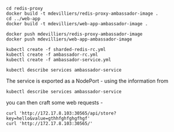 

```
cd redis-proxy
docker build -t mdevilliers/redis-proxy-ambassador-image .
cd ../web-app
docker build -t mdevilliers/web-app-ambassador-image .
```


```
docker push mdevilliers/redis-proxy-ambassador-image
docker push mdevilliers/web-app-ambassador-image

```

```
kubectl create -f sharded-redis-rc.yml
kubectl create -f ambassador-rc.yml
kubectl create -f ambassador-service.yml
```

```
kubectl describe services ambassador-service
```

The service is exported as a NodePort - using the information from 


```
kubectl describe services ambassador-service
```

you can then craft some web requests -

```
curl 'http://172.17.8.103:30565/api/store?key=hello&value=gthhfghfghgfhgf'
curl 'http://172.17.8.103:30565/'
```